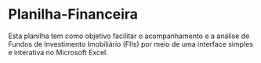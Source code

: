 # Planilha-Financeira

Esta planilha tem como objetivo facilitar o acompanhamento e a análise de Fundos de Investimento Imobiliário (FIIs) por meio de uma interface simples e interativa no Microsoft Excel.

